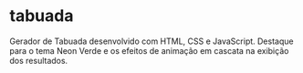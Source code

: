# tabuada
Gerador de Tabuada desenvolvido com HTML, CSS e JavaScript. Destaque para o tema Neon Verde e os efeitos de animação em cascata na exibição dos resultados.
